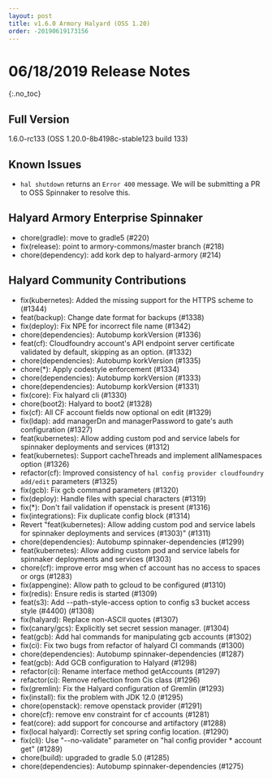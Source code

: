 ```yaml
---
layout: post
title: v1.6.0 Armory Halyard (OSS 1.20)
order: -20190619173156
---
```


# 06/18/2019 Release Notes
{:.no_toc}

## Full Version
1.6.0-rc133 (OSS 1.20.0-8b4198c-stable123 build 133)

## Known Issues

- `hal shutdown` returns an `Error 400` message. We will be submitting a PR to OSS Spinnaker to resolve this. 

## Halyard Armory Enterprise Spinnaker
 - chore(gradle): move to gradle5 (#220)
 - fix(release): point to armory-commons/master branch (#218)
 - chore(dependency): add kork dep to halyard-armory (#214)

##  Halyard Community Contributions
 - fix(kubernetes): Added the missing support for the HTTPS scheme to (#1344)
 - feat(backup): Change date format for backups (#1338)
 - fix(deploy): Fix NPE for incorrect file name (#1342)
 - chore(dependencies): Autobump korkVersion (#1336)
 - feat(cf): Cloudfoundry account's API endpoint server certificate validated by default, skipping as an option. (#1332)
 - chore(dependencies): Autobump korkVersion (#1335)
 - chore(*): Apply codestyle enforcement (#1334)
 - chore(dependencies): Autobump korkVersion (#1333)
 - chore(dependencies): Autobump korkVersion (#1331)
 - fix(core): Fix halyard cli (#1330)
 - chore(boot2): Halyard to boot2 (#1328)
 - fix(cf): All CF account fields now optional on edit (#1329)
 - fix(ldap): add managerDn and managerPassword to gate's auth configuration (#1327)
 - feat(kubernetes): Allow adding custom pod and service labels for spinnaker deployments and services (#1312)
 - feat(kubernetes): Support cacheThreads and implement allNamespaces option (#1326)
 - refactor(cf): Improved consistency of `hal config provider cloudfoundry add/edit` parameters (#1325)
 - fix(gcb): Fix gcb command parameters (#1320)
 - fix(deploy): Handle files with special characters (#1319)
 - fix(*): Don't fail validation if openstack is present (#1316)
 - fix(integrations): Fix duplicate config block (#1314)
 - Revert "feat(kubernetes): Allow adding custom pod and service labels for spinnaker deployments and services (#1303)" (#1311)
 - chore(dependencies): Autobump spinnaker-dependencies (#1299)
 - feat(kubernetes): Allow adding custom pod and service labels for spinnaker deployments and services (#1303)
 - chore(cf): improve error msg when cf account has no access to spaces or orgs (#1283)
 - fix(appengine): Allow path to gcloud to be configured (#1310)
 - fix(redis): Ensure redis is started (#1309)
 - feat(s3): Add --path-style-access option to config s3 bucket access style (#4400) (#1308)
 - fix(halyard): Replace non-ASCII quotes (#1307)
 - fix(canary/gcs): Explicitly set secret session manager. (#1304)
 - feat(gcb): Add hal commands for manipulating gcb accounts (#1302)
 - fix(ci): Fix two bugs from refactor of halyard CI commands (#1300)
 - chore(dependencies): Autobump spinnaker-dependencies (#1287)
 - feat(gcb): Add GCB configuration to Halyard (#1298)
 - refactor(ci): Rename interface method getAccounts (#1297)
 - refactor(ci): Remove reflection from Cis class (#1296)
 - fix(gremlin): Fix the Halyard configuration of Gremlin (#1293)
 - fix(install): fix the problem with JDK 12.0 (#1295)
 - chore(openstack): remove openstack provider (#1291)
 - chore(cf): remove env constraint for cf accounts (#1281)
 - feat(core): add support for concourse and artifactory (#1288)
 - fix(local halyard): Correctly set spring config location. (#1290)
 - fix(cli): Use "--no-validate" parameter on "hal config provider * account get" (#1289)
 - chore(build): upgraded to gradle 5.0 (#1285)
 - chore(dependencies): Autobump spinnaker-dependencies (#1275)
